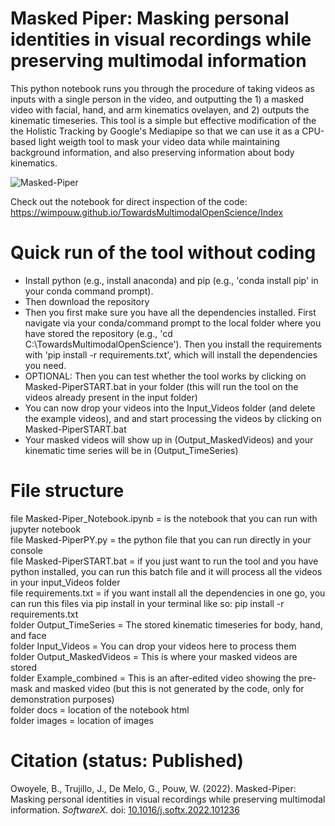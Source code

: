 # Masked Piper: Masking personal identities in visual recordings while preserving multimodal information  <br />
This python notebook runs you through the procedure of taking videos as inputs with a single person in the video, and outputting the 1) a masked video with facial, hand, and arm kinematics ovelayen, and 2) outputs the kinematic timeseries. This tool is a simple but effective modification of the the Holistic Tracking by Google's Mediapipe so that we can use it as a CPU-based light weigth tool to mask your video data while maintaining background information, and also preserving information about body kinematics.  <br />

![Masked-Piper](https://github.com/WimPouw/TowardsMultimodalOpenScience/blob/main/Images/Capture.JPG?raw=true)
 <br />

Check out the notebook for direct inspection of the code: https://wimpouw.github.io/TowardsMultimodalOpenScience/Index

# Quick run of the tool without coding
- Install python (e.g., install anaconda) and pip (e.g., 'conda install pip' in your conda command prompt).  <br />
- Then download the repository  <br />
- Then you first make sure you have all the dependencies installed. First navigate via your conda/command prompt to the local folder where you have stored the repository (e.g., 'cd C:\TowardsMultimodalOpenScience'). Then you install the requirements with 'pip install -r requirements.txt', which will install the dependencies you need.
- OPTIONAL: Then you can test whether the tool works by clicking on Masked-PiperSTART.bat in your folder (this will run the tool on the videos already present in the input folder)
- You can now drop your videos into the Input_Videos folder (and delete the example videos), and and start processing the videos by clicking on Masked-PiperSTART.bat
- Your masked videos will show up in (Output_MaskedVideos) and your kinematic time series will be in (Output_TimeSeries)

# File structure
file Masked-Piper_Notebook.ipynb = is the notebook that you can run with jupyter notebook  <br />
file Masked-PiperPY.py = the python file that you can run directly in your console  <br />
file Masked-PiperSTART.bat = if you just want to run the tool and you have python installed, you can run this batch file and it will process all the videos in your input_Videos folder  <br />
file requirements.txt = if you want install all the dependencies in one go, you can run this files via pip install in your terminal like so: pip install -r requirements.txt <br />
folder Output_TimeSeries = The stored kinematic timeseries for body, hand, and face  <br />
folder Input_Videos = You can drop your videos here to process them  <br />
folder Output_MaskedVideos = This is where your masked videos are stored  <br />
folder Example_combined = This is an after-edited video showing the pre-mask and masked video (but this is not generated by the code, only for demonstration purposes)  <br />
folder docs = location of the notebook html  <br />
folder images = location of images  <br />

# Citation (status: Published)
Owoyele, B., Trujillo, J., De Melo, G., Pouw, W. (2022). Masked-Piper: Masking personal identities in visual recordings while preserving multimodal information. *SoftwareX*. doi: [10.1016/j.softx.2022.101236](https://www.sciencedirect.com/science/article/pii/S2352711022001546)
